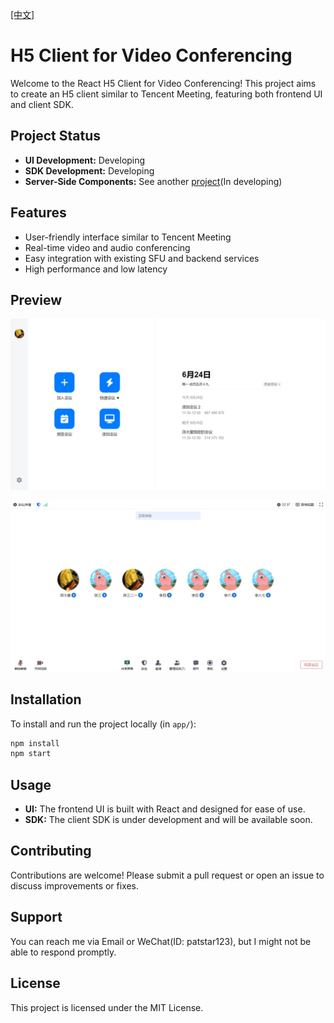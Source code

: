 [[中文]](README.cn.md)

# H5 Client for Video Conferencing

Welcome to the React H5 Client for Video Conferencing! This project aims to create an H5 client similar to Tencent Meeting, featuring both frontend UI and client SDK.

## Project Status

- **UI Development:** Developing
- **SDK Development:** Developing
- **Server-Side Components:** See another [project](https://github.com/patstart/meeting-services)(In developing)

## Features

- User-friendly interface similar to Tencent Meeting
- Real-time video and audio conferencing
- Easy integration with existing SFU and backend services
- High performance and low latency

## Preview

![HomePage](preview/home_page.png)

![MeetingPage](preview/meeting_page.png)

## Installation

To install and run the project locally (in `app/`):

```bash
npm install
npm start
```

## Usage

- **UI:** The frontend UI is built with React and designed for ease of use.
- **SDK:** The client SDK is under development and will be available soon.

## Contributing

Contributions are welcome! Please submit a pull request or open an issue to discuss improvements or fixes.

## Support

You can reach me via Email or WeChat(ID: patstar123), but I might not be able to respond promptly.

## License

This project is licensed under the MIT License.
